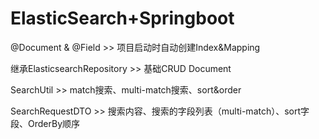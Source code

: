# ElasticSearch+Springboot

@Document & @Field >> 项目启动时自动创建Index&Mapping

继承ElasticsearchRepository >> 基础CRUD Document

SearchUtil >> match搜索、multi-match搜索、sort&order

SearchRequestDTO >> 搜索内容、搜索的字段列表（multi-match）、sort字段、OrderBy顺序

